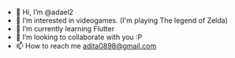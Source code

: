 - 👋 Hi, I’m @adael2
- 👀 I’m interested in videogames. (I'm playing The legend of Zelda)
- 🌱 I’m currently learning Flutter
- 💞️ I’m looking to collaborate with you :P
- 📫 How to reach me adita0898@gmail.com

<!---
adael2/adael2 is a ✨ special ✨ repository because its `README.md` (this file) appears on your GitHub profile.
You can click the Preview link to take a look at your changes.
--->

